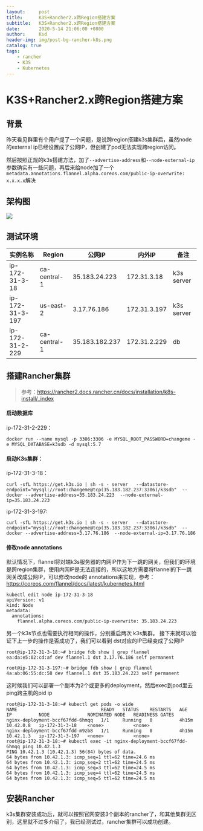 ```yaml
---
layout:     post
title:      K3S+Rancher2.x跨Region搭建方案
subtitle:   K3S+Rancher2.x跨Region搭建方案
date:       2020-5-14 21:06:00 +0800
author:     Ksd
header-img: img/post-bg-rancher-k8s.png
catalog: true
tags:
    - rancher
    - K3S
    - Kubernetes
---
```




# K3S+Rancher2.x跨Region搭建方案

## 背景
昨天看见群里有个用户提了一个问题，是说跨region搭建k3s集群后，虽然node的external ip已经设置成了公网IP，但创建了pod无法实现跨region访问。

然后按照正规的k3s搭建方法，加了`--advertise-address`和`--node-external-ip`参数确实有一些问题，再后来给node加了一个 `metadata.annotations.flannel.alpha.coreos.com/public-ip-overwrite: x.x.x.x`解决

## 架构图
![](https://tva1.sinaimg.cn/large/007S8ZIlly1ge2ir66a03j30xy0kiaad.jpg)

## 测试环境

| 实例名称 | Region| 公网IP | 内外IP| 备注|
| --- | --- | --- | --- | --- |
| ip-172-31-3-18 | ca-central-1 | 35.183.24.223 | 172.31.3.18 | k3s server|
| ip-172-31-3-197 | us-east-2| 3.17.76.186 | 172.31.3.197 | k3s server|
| ip-172-31-2-229 | ca-central-1 | 35.183.182.237 | 172.31.2.229 | db|

## 搭建Rancher集群
> 参考：https://rancher2.docs.rancher.cn/docs/installation/k8s-install/_index

#### 启动数据库

ip-172-31-2-229：
```
docker run --name mysql -p 3306:3306 -e MYSQL_ROOT_PASSWORD=changeme -e MYSQL_DATABASE=k3sdb -d mysql:5.7
```

#### 启动K3s集群：

ip-172-31-3-18：
```
curl -sfL https://get.k3s.io | sh -s - server   --datastore-endpoint="mysql://root:changeme@tcp(35.183.182.237:3306)/k3sdb"  --docker --advertise-address=35.183.24.223  --node-external-ip=35.183.24.223
```

ip-172-31-3-197:
```
curl -sfL https://get.k3s.io | sh -s - server   --datastore-endpoint="mysql://root:changeme@tcp(35.183.182.237:3306)/k3sdb"  --docker --advertise-address=3.17.76.186  --node-external-ip=3.17.76.186
```
#### 修改node annotations
默认情况下，flannel将对端k3s服务器的内网IP作为下一跳的网关，但我们的环境是跨region集群，使用内网IP是无法连接的，所以这地方需要将flannel的下一跳网关改成公网IP，可以修改node的 annotations来实现，参考：https://coreos.com/flannel/docs/latest/kubernetes.html

```
kubectl edit node ip-172-31-3-18
apiVersion: v1
kind: Node
metadata:
  annotations:
    flannel.alpha.coreos.com/public-ip-overwrite: 35.183.24.223
```
另一个k3s节点也需要执行相同的操作，分别重启两次 k3s集群。
接下来就可以验证下上一步的操作是否成功了，我们可以看到 dst对应的IP已经变成了公网IP
```
root@ip-172-31-3-18:~# bridge fdb show | grep flannel
ea:da:e5:02:cd:af dev flannel.1 dst 3.17.76.186 self permanent

root@ip-172-31-3-197:~# bridge fdb show | grep flannel
4a:ab:06:55:dc:58 dev flannel.1 dst 35.183.24.223 self permanent
```

这时候我们可以部署一个副本为2个或更多的deployment，然后exec到pod里去ping跨主机的pid ip
```
root@ip-172-31-3-18:~# kubectl get pods -o wide
NAME                               READY   STATUS    RESTARTS   AGE     IP          NODE              NOMINATED NODE   READINESS GATES
nginx-deployment-bccf67fdd-6hmqq   1/1     Running   0          4h15m   10.42.0.8   ip-172-31-3-18    <none>           <none>
nginx-deployment-bccf67fdd-m9zb8   1/1     Running   0          4h15m   10.42.1.3   ip-172-31-3-197   <none>           <none>
root@ip-172-31-3-18:~# kubectl exec -it nginx-deployment-bccf67fdd-6hmqq ping 10.42.1.3
PING 10.42.1.3 (10.42.1.3) 56(84) bytes of data.
64 bytes from 10.42.1.3: icmp_seq=1 ttl=62 time=24.6 ms
64 bytes from 10.42.1.3: icmp_seq=2 ttl=62 time=24.5 ms
64 bytes from 10.42.1.3: icmp_seq=3 ttl=62 time=24.5 ms
64 bytes from 10.42.1.3: icmp_seq=4 ttl=62 time=24.5 ms
64 bytes from 10.42.1.3: icmp_seq=5 ttl=62 time=24.5 ms
```


## 安装Rancher

k3s集群安装成功后，就可以按照官网安装3个副本的rancher了，和其他集群无区别，这里就不过多介绍了，我已经测试过，rancher集群可以成功创建。